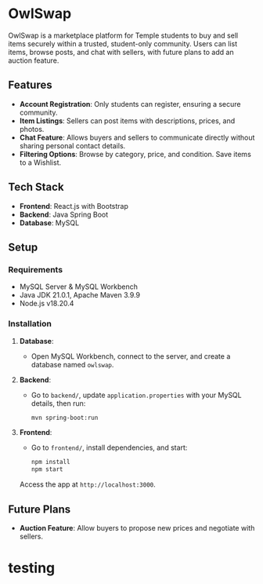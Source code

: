 # OwlSwap

OwlSwap is a marketplace platform for Temple students to buy and sell items securely within a trusted, student-only community. 
Users can list items, browse posts, and chat with sellers, with future plans to add an auction feature.

## Features

- **Account Registration**: Only students can register, ensuring a secure community.
- **Item Listings**: Sellers can post items with descriptions, prices, and photos.
- **Chat Feature**: Allows buyers and sellers to communicate directly without sharing personal contact details.
- **Filtering Options**: Browse by category, price, and condition. Save items to a Wishlist.

## Tech Stack

- **Frontend**: React.js with Bootstrap
- **Backend**: Java Spring Boot
- **Database**: MySQL

## Setup

### Requirements

- MySQL Server & MySQL Workbench
- Java JDK 21.0.1, Apache Maven 3.9.9
- Node.js v18.20.4

### Installation

1. **Database**: 
   - Open MySQL Workbench, connect to the server, and create a database named `owlswap`.

2. **Backend**:
   - Go to `backend/`, update `application.properties` with your MySQL details, then run:
     ```bash
     mvn spring-boot:run
     ```

3. **Frontend**:
   - Go to `frontend/`, install dependencies, and start:
     ```bash
     npm install
     npm start
     ```

   Access the app at `http://localhost:3000`.

## Future Plans

- **Auction Feature**: Allow buyers to propose new prices and negotiate with sellers.


# testing
